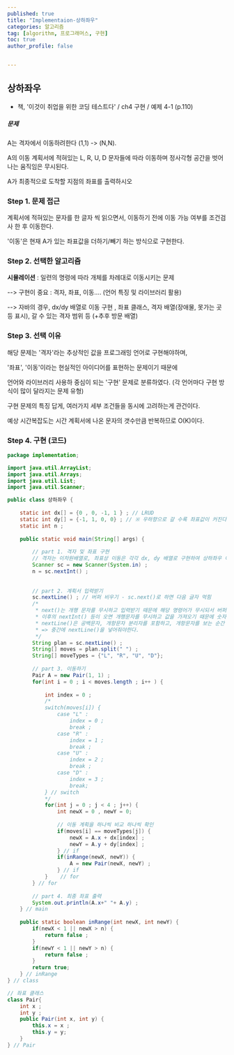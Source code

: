 ```yaml
---
published: true
title: "Implementaion-상하좌우" 
categories: 알고리즘 
tag: [algorithm, 프로그래머스, 구현] 
toc: true
author_profile: false 


---
```




## 상하좌우

* 책, '이것이 취업을 위한 코딩 테스트다' / ch4 구현 / 예제 4-1 (p.110)

##### 문제 

A는 격자에서 이동하려한다 (1,1)  -> (N,N). 

A의 이동 계획서에 적혀있는 L, R, U, D 문자들에 따라 이동하며 정사각형 공간을 벗어나는 움직임은 무시된다. 

A가 최종적으로 도착할 지점의 좌표를 출력하시오 





### Step 1. 문제 접근 

계획서에 적혀있는 문자를 한 글자 씩 읽으면서, 이동하기 전에 이동 가능 여부를 조건검사 한 후 이동한다. 

'이동'은 현재 A가 있는 좌표값을 더하기/빼기 하는 방식으로 구현한다. 



### Step 2. 선택한 알고리즘 

**시뮬레이션** : 일련의 명령에 따라 개체를 차례대로 이동시키는 문제 

--> 구현이 중요 : 격자, 좌표, 이동....  (언어 특징 및 라이브러리 활용)

--> 자바의 경우, dx/dy 배열로 이동 구현 , 좌표 클래스, 격자 배열(장애물, 못가는 곳 등 표시), 갈 수 있는 격자 범위 등 (+추후 방문 배열)



### Step 3. 선택 이유 

해당 문제는 '격자'라는 추상적인 값을 프로그래밍 언어로 구현해야하며, 

'좌표', '이동'이라는 현실적인 아이디어를 표현하는 문제이기 때문에 

언어와 라이브러리 사용하 중심이 되는 '구현' 문제로 분류하였다. (각 언어마다 구현 방식이 많이 달라지는 문제 유형)

구현 문제의 특징 답게, 여러가지 세부 조건들을 동시에 고려하는게 관건이다.

예상 시간복잡도는 시간 계획서에 나온 문자의 갯수만큼 반복하므로 O(K)이다. 



### Step 4. 구현 (코드)

```java
package implementation;

import java.util.ArrayList;
import java.util.Arrays;
import java.util.List;
import java.util.Scanner;

public class 상하좌우 {
	
	static int dx[] = {0 , 0, -1, 1 } ; // LRUD 
	static int dy[] = {-1, 1, 0, 0} ; // ※ 우하향으로 갈 수록 좌표값이 커진다 
	static int n ; 
	
	public static void main(String[] args) {
		
		// part 1. 격자 및 좌표 구현 
		// 격자는 이차원배열로, 좌표상 이동은 각각 dx, dy 배열로 구현하여 상하좌우 이동을 구현한다 
		Scanner sc = new Scanner(System.in) ; 
		n = sc.nextInt() ; 
		
		
		// part 2. 계획서 입력받기 
		sc.nextLine() ; // 버퍼 비우기 - sc.next()로 하면 다음 글자 먹힘
		/*
		 * next()는 개행 문자를 무시하고 입력받기 때문에 해당 명령어가 무시되서 버퍼에 \n 이 남아있게 된다 
		 * 이후의 nextInt() 등이 오면 개행문자를 무시하고 값을 가져오기 때문에 숫자만 정상적으로 가져오지만
		 * nextLine()은 공백문자, 개항문자 분리자를 포함하고, 개항문자를 보는 순간 입력을 종료시키기 때문에(개항문자까지의 문자열을 입력받는 메서드)이후의 값은 무시된다. 
		 * => 중간에 nextLine()을 넣어줘야한다.  
		 */
		String plan = sc.nextLine() ; 
		String[] moves = plan.split(" ") ; 
		String[] moveTypes = {"L", "R", "U", "D"};
		
        // part 3. 이동하기 
		Pair A = new Pair(1, 1) ; 
		for(int i = 0 ; i < moves.length ; i++ ) {
			
			int index = 0 ; 
			/*
			switch(moves[i]) {
				case "L" : 
					index = 0 ; 
					break ; 
				case "R" : 
					index = 1 ; 
					break ; 
				case "U" : 
					index = 2 ; 
					break ; 
				case "D" : 
					index = 3 ; 
					break; 
			} // switch
			*/
			for(int j = 0 ; j < 4 ; j++) {				
				int newX = 0 , newY = 0;
				
				// 이동 계획을 하나씩 비교 하나씩 확인 
				if(moves[i] == moveTypes[j]) {
					newX = A.x + dx[index] ; 
					newY = A.y + dy[index] ; 				
				} // if 
				if(inRange(newX, newY)) {
					A = new Pair(newX, newY) ; 
				} // if 	
			}	 // for 
		} // for 
        
        // part 4. 최종 좌표 출력 
		System.out.println(A.x+" "+ A.y) ; 
	} // main 
	
	public static boolean inRange(int newX, int newY) {
		if(newX < 1 || newX > n) {
			return false ; 
		}
		if(newY < 1 || newY > n) {
			return false ; 
		}
		return true;
	} // inRange
} // class 

// 좌표 클래스 
class Pair{
	int x ; 
	int y ; 
	public Pair(int x, int y) {
		this.x = x ; 
		this.y = y; 
	}
} // Pair

```

